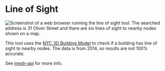 # Line of Sight

![Screenshot of a web browser running the line of sight tool. The searched address is 31 Oliver Street and there are six lines of sight to nearby nodes shown on a map.](/image.png?raw=true "Screenshot")

This tool uses the [NYC 3D Building Model](https://data.cityofnewyork.us/City-Government/NYC-3D-Model-by-Community-District/u5j4-zxpn/about_data) to check if a building has line of sight to nearby nodes. The data is from 2014, so results are not 100% accurate.

See [mesh-api](https://github.com/meshcenter/mesh-api#line-of-sight) for more info.
